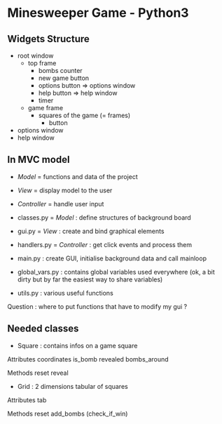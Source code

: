 Minesweeper Game - Python3
==========================

Widgets Structure
-----------------

- root window
	- top frame
		- bombs counter
		- new game button
		- options button => options window
		- help button => help window
		- timer
	- game frame
		- squares of the game (= frames)
			- button
- options window
- help window

In MVC model
------------
- *Model* = functions and data of the project
- *View* = display model to the user
- *Controller* = handle user input

- classes.py = *Model* : define structures of background board
- gui.py = *View* : create and bind graphical elements
- handlers.py = *Controller* : get click events and process them

- main.py : create GUI, initialise background data and call mainloop
- global_vars.py : contains global variables used everywhere
	(ok, a bit dirty but by far the easiest way to share variables)
- utils.py : various useful functions

Question : where to put functions that have to modify my gui ?

Needed classes
--------------

- Square : contains infos on a game square

Attributes
	coordinates
	is_bomb
	revealed
	bombs_around

Methods
	reset
	reveal

- Grid : 2 dimensions tabular of squares

Attributes
	tab

Methods
	reset
	add_bombs
	(check_if_win)
	
